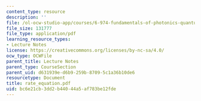 ```yaml
---
content_type: resource
description: ''
file: /ol-ocw-studio-app/courses/6-974-fundamentals-of-photonics-quantum-electronics-spring-2006/bc6e21cb3dd2b44044a5af783be12fde_rate_equation.pdf
file_size: 131777
file_type: application/pdf
learning_resource_types:
- Lecture Notes
license: https://creativecommons.org/licenses/by-nc-sa/4.0/
ocw_type: OCWFile
parent_title: Lecture Notes
parent_type: CourseSection
parent_uid: d631939e-d6b9-259b-8709-5c1a36b10de6
resourcetype: Document
title: rate_equation.pdf
uid: bc6e21cb-3dd2-b440-44a5-af783be12fde
---
```

